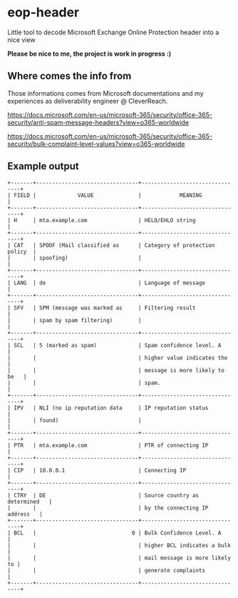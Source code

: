# eop-header
Little tool to decode Microsoft Exchange Online Protection header into a nice view

**Please be nice to me, the project is work in progress :)**

## Where comes the info from

Those informations comes from Microsoft documentations and my experiences as deliverability engineer @ CleverReach.

https://docs.microsoft.com/en-us/microsoft-365/security/office-365-security/anti-spam-message-headers?view=o365-worldwide

https://docs.microsoft.com/en-us/microsoft-365/security/office-365-security/bulk-complaint-level-values?view=o365-worldwide

## Example output

```
+-------+--------------------------------+--------------------------------+
| FIELD |             VALUE              |            MEANING             |
+-------+--------------------------------+--------------------------------+
| H     | mta.example.com                | HELO/EHLO string               |
+-------+--------------------------------+--------------------------------+
| CAT   | SPOOF (Mail classified as      | Category of protection policy  |
|       | spoofing)                      |                                |
+-------+--------------------------------+--------------------------------+
| LANG  | de                             | Language of message            |
+-------+--------------------------------+--------------------------------+
| SFV   | SPM (message was marked as     | Filtering result               |
|       | spam by spam filtering)        |                                |
+-------+--------------------------------+--------------------------------+
| SCL   | 5 (marked as spam)             | Spam confidence level. A       |
|       |                                | higher value indicates the     |
|       |                                | message is more likely to be   |
|       |                                | spam.                          |
+-------+--------------------------------+--------------------------------+
| IPV   | NLI (no ip reputation data     | IP reputation status           |
|       | found)                         |                                |
+-------+--------------------------------+--------------------------------+
| PTR   | mta.example.com                | PTR of connecting IP           |
+-------+--------------------------------+--------------------------------+
| CIP   | 10.0.0.1                       | Connecting IP                  |
+-------+--------------------------------+--------------------------------+
| CTRY  | DE                             | Source country as determined   |
|       |                                | by the connecting IP address   |
+-------+--------------------------------+--------------------------------+
| BCL   |                              0 | Bulk Confidence Level. A       |
|       |                                | higher BCL indicates a bulk    |
|       |                                | mail message is more likely to |
|       |                                | generate complaints            |
+-------+--------------------------------+--------------------------------+

```
